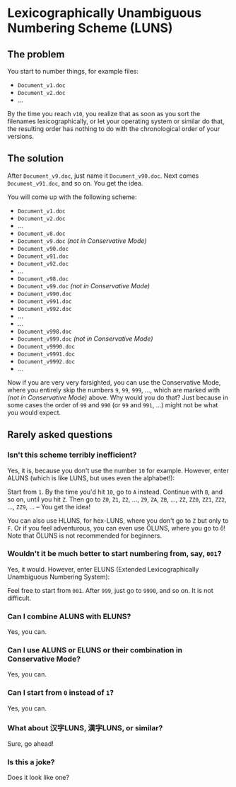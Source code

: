 # Lexicographically Unambiguous Numbering Scheme (LUNS)

## The problem

You start to number things, for example files:

* `Document_v1.doc`
* `Document_v2.doc`
* ...

By the time you reach `v10`, you realize that as soon as you sort the filenames lexicographically,
or let your operating system or similar do that, the resulting order has nothing to do with
the chronological order of your versions.

## The solution

After `Document_v9.doc`, just name it `Document_v90.doc`. Next comes `Document_v91.doc`, and so on.
You get the idea. 

You will come up with the following scheme:

* `Document_v1.doc`
* `Document_v2.doc`
* ...
* `Document_v8.doc`
* `Document_v9.doc` *(not in Conservative Mode)*
* `Document_v90.doc`
* `Document_v91.doc`
* `Document_v92.doc`
* ...
* `Document_v98.doc`
* `Document_v99.doc` *(not in Conservative Mode)*
* `Document_v990.doc`
* `Document_v991.doc`
* `Document_v992.doc`
* ...
* ...
* `Document_v998.doc`
* `Document_v999.doc` *(not in Conservative Mode)*
* `Document_v9990.doc`
* `Document_v9991.doc`
* `Document_v9992.doc`
* ...

Now if you are very very farsighted, you can use the Conservative Mode, where you entirely skip
the numbers `9`, `99`, `999`, ..., which are marked with *(not in Conservative Mode)* above.
Why would you do that? Just because in some cases the order of `99` and `990` (or `99` and `991`, ...)
might not be what you would expect.

## Rarely asked questions

### Isn't this scheme terribly inefficient?

Yes, it is, because you don't use the number `10` for example. However, enter ALUNS (which is
like LUNS, but uses even the alphabet!):

Start from `1`. By the time you'd hit `10`, go to `A` instead. Continue with `B`, and so on, until
you hit `Z`. Then go to `Z0`, `Z1`, `Z2`, ..., `Z9`, `ZA`, `ZB`, ..., `ZZ`, `ZZ0`, `ZZ1`, `ZZ2`,
..., `ZZ9`, ... – You get the idea!

You can also use HLUNS, for hex-LUNS, where you don't go to `Z` but only to `F`. Or if you feel
adventurous, you can even use ÖLUNS, where you go to `Ö`! Note that ÖLUNS is not recommended
for beginners.

### Wouldn't it be much better to start numbering from, say, `001`?

Yes, it would. However, enter ELUNS (Extended Lexicographically Unambiguous Numbering System):

Feel free to start from `001`. After `999`, just go to `9990`, and so on. It is not difficult.

### Can I combine ALUNS with ELUNS?

Yes, you can.

### Can I use ALUNS or ELUNS or their combination in Conservative Mode?

Yes, you can.

### Can I start from `0` instead of `1`?

Yes, you can.

### What about 汉字LUNS, 漢字LUNS, or similar?

Sure, go ahead!

### Is this a joke?

Does it look like one?
